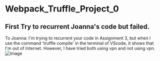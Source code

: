 # Webpack_Truffle_Project_0
## First Try to recurrent Joanna's code but failed.
To Joanna:
  I'm trying to recurrent your code in Assignment 3, but when I use the command 'truffle compile' in the terminal of VScode, it shows that I'm out of Internet. However, I have tried both using vpn and not using vpn.
![image](https://user-images.githubusercontent.com/98135242/220278114-7c3cfb65-f7da-4003-abd9-2b8a33fa0a7a.png)
